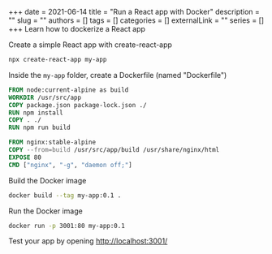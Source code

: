 +++
date = 2021-06-14
title = "Run a React app with Docker"
description = ""
slug = ""
authors = []
tags = []
categories = []
externalLink = ""
series = []
+++
Learn how to dockerize a React app

Create a simple React app with create-react-app
```bash
npx create-react-app my-app
```

Inside the `my-app` folder, create a Dockerfile (named "Dockerfile")
```dockerfile
FROM node:current-alpine as build
WORKDIR /usr/src/app
COPY package.json package-lock.json ./
RUN npm install
COPY . ./
RUN npm run build

FROM nginx:stable-alpine
COPY --from=build /usr/src/app/build /usr/share/nginx/html
EXPOSE 80
CMD ["nginx", "-g", "daemon off;"]
```

Build the Docker image

```bash
docker build --tag my-app:0.1 .
```

Run the Docker image

```bash
docker run -p 3001:80 my-app:0.1
```

Test your app by opening <http://localhost:3001/>